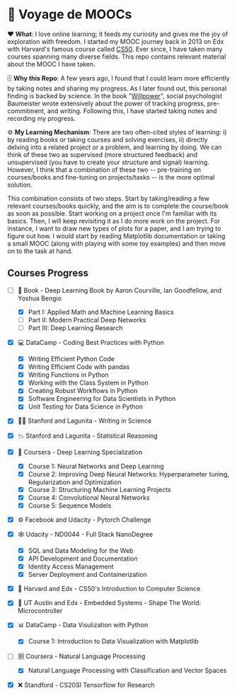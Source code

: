# 📖 Voyage de MOOCs
❤️ **What**: I love online learning; it feeds my curiosity and gives me the joy of exploration with freedom. I started my MOOC journey back in 2013 on Edx with Harvard's famous course called [CS50](https://cs50.harvard.edu/). Ever since, I have taken many courses spanning many diverse fields. This repo contains relevant material about the MOOC I have taken.


🗄️ **Why this Repo**: A few years ago, I found that I could learn more efficiently by taking notes and sharing my progress. As I later found out, this personal finding is backed by science. In the book "[Willpower](https://www.goodreads.com/book/show/11104933-willpower)", social psychologist Baumeister wrote extensively about the power of tracking progress, pre-commitment, and writing. Following this, I have started taking notes and recording my progress. 

⚙️ **My Learning Mechanism**: There are two often-cited styles of learning: i) by reading books or taking courses and solving exercises, ii) directly delving into a related project or a problem, and learning by doing. We can think of these two as supervised (more structured feedback) and unsupervised (you have to create your structure and signal) learning. However, I think that a combination of these two -- pre-training on courses/books and fine-tuning on projects/tasks -- is the more optimal solution.

This combination consists of two steps. Start by taking/reading a few relevant courses/books quickly, and the aim is to complete the course/book as soon as possible. Start working on a project once I'm familiar with its basics. Then, I will keep revisiting it as I do more work on the project. For instance, I want to draw new types of plots for a paper, and I am trying to figure out how. I would start by reading Matplotlib documentation or taking a small MOOC (along with playing with some toy examples) and then move on to the task at hand. 

## Courses Progress
- [ ] 📕 Book - Deep Learning Book by Aaron Courville, Ian Goodfellow, and Yoshua Bengio
  - [x] Part I: Applied Math and Machine Learning Basics
  - [ ] Part II: Modern Practical Deep Networks
  - [ ] Part III: Deep Learning Research
- [x] 💻 DataCamp - Coding Best Practices with Python
  - [x] Writing Efficient Python Code
  - [x] Writing Efficient Code with pandas
  - [x] Writing Functions in Python
  - [x] Working with the Class System in Python
  - [x] Creating Robust Workflows in Python
  - [x] Software Engineering for Data Scientists in Python
  - [x] Unit Testing for Data Science in Python
- [x] ✍🏼 Stanford and Lagunita - Writing in Science
- [x] 📉 Stanford and Lagunita - Statistical Reasoning
- [x] 🤖 Coursera - Deep Learning Specialization
   - [x] Course 1: Neural Networks and Deep Learning
   - [x] Course 2: Improving Deep Neural Networks: Hyperparameter tuning, Regularization and Optimization
   - [x] Course 3: Structuring Machine Learning Projects
   - [x] Course 4: Convolutional Neural Networks
   - [x] Course 5: Sequence Models
- [x] ⚙️ Facebook and Udacity - Pytorch Challenge
- [x] 🕸️ Udacity - ND0044 - Full Stack NanoDegree
  - [x] SQL and Data Modeling for the Web
  - [x] API Development and Documentation
  - [x] Identity Access Management
  - [x] Server Deployment and Containerization
- [x] 🏧 Harvard and Edx - CS50's Introduction to Computer Science
- [x] 🔘 UT Austin and Edx - Embedded Systems - Shape The World: Microcontroller
- [x] 📊 DataCamp - Data Visulization with Python
  - [x] Course 1: Introduction to Data Visualization with Matplotlib
- [ ] 🈹 Coursera - Natural Language Processing
  - [x] Natural Language Processing with Classification and Vector Spaces
- [x] ❌ Standford - CS20SI Tensorflow for Research


